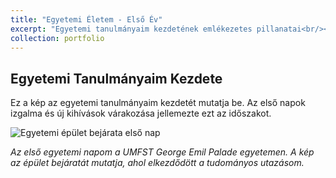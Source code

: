 ```yaml
---
title: "Egyetemi Életem - Első Év"
excerpt: "Egyetemi tanulmányaim kezdetének emlékezetes pillanatai<br/><img src='/bandi_timi_evelyne.github.io/images/elso.png' alt='Egyetemi épület bejárata első nap'>"
collection: portfolio
---
```


## Egyetemi Tanulmányaim Kezdete

Ez a kép az egyetemi tanulmányaim kezdetét mutatja be. Az első napok izgalma és új kihívások várakozása jellemezte ezt az időszakot.

![Egyetemi épület bejárata első nap](/bandi_timi_evelyne.github.io/images/elso.png "Egyetemi épület bejárata az első tanítási napon")

*Az első egyetemi napom a UMFST George Emil Palade egyetemen. A kép az épület bejáratát mutatja, ahol elkezdődött a tudományos utazásom.* 
